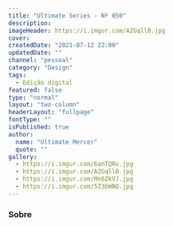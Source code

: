 ```yaml
---
title: "Ultimate Series - Nº 050"
description:
imageHeader: https://i.imgur.com/AZGqllB.jpg
cover:
createdDate: "2021-07-12 22:00"
updatedDate: ""
channel: "pessoal"
category: "Design"
tags:
  - Edição digital
featured: false
type: "normal"
layout: "two-column"
headerLayout: "fullpage"
fontType: ""
isPublished: true
author:
  name: "Ultimate Mercer"
  quote: ""
gallery:
  - https://i.imgur.com/6anTQRv.jpg
  - https://i.imgur.com/AZGqllB.jpg
  - https://i.imgur.com/Mn6ZkVJ.jpg
  - https://i.imgur.com/5Z3bWBQ.jpg
---
```


### Sobre
